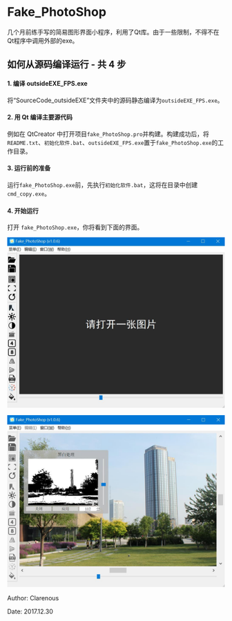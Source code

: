 # Fake_PhotoShop

几个月前练手写的简易图形界面小程序，利用了Qt库。由于一些限制，不得不在Qt程序中调用外部的exe。

## 如何从源码编译运行 - 共 4 步

#### 1. 编译 outsideEXE_FPS.exe

将“SourceCode_outsideEXE”文件夹中的源码静态编译为`outsideEXE_FPS.exe`。

#### 2. 用 Qt 编译主要源代码

例如在 QtCreator 中打开项目`fake_PhotoShop.pro`并构建。构建成功后，将`README.txt`、`初始化软件.bat`、`outsideEXE_FPS.exe`置于`fake_PhotoShop.exe`的工作目录。

#### 3. 运行前的准备

运行`fake_PhotoShop.exe`前，先执行`初始化软件.bat`，这将在目录中创建`cmd_copy.exe`。

#### 4. 开始运行

打开 `fake_PhotoShop.exe`，你将看到下面的界面。

![程序主界面](pics/01-start.jpg)

![程序功能界面](pics/02-process.jpg)

Author: Clarenous

Date: 2017.12.30

